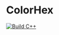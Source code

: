 # ColorHex

[![Build C++](https://github.com/otto6x/ColorHex_Quiz/actions/workflows/actions.yml/badge.svg)](https://github.com/otto6x/ColorHex_Quiz/actions/workflows/actions.yml)
